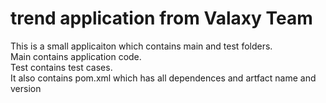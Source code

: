 # trend application from Valaxy Team

This is a small applicaiton which contains main and test folders.  
Main contains application code.  
Test contains test cases.  
It also contains pom.xml which has all dependences and artfact name and version

